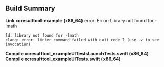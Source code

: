 ## Build Summary

<b>Link xcresulttool-example (x86_64)</b>
error:&nbsp;Error:&nbsp;Library not found for -lmath
```
ld: library not found for -lmath
clang: error: linker command failed with exit code 1 (use -v to see invocation)
```

<b>Compile xcresulttool_exampleUITestsLaunchTests.swift (x86_64)</b>
<b>Compile xcresulttool_exampleUITests.swift (x86_64)</b>
